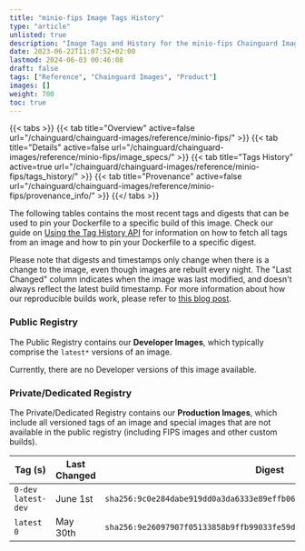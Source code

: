 ```yaml
---
title: "minio-fips Image Tags History"
type: "article"
unlisted: true
description: "Image Tags and History for the minio-fips Chainguard Image"
date: 2023-06-22T11:07:52+02:00
lastmod: 2024-06-03 00:46:08
draft: false
tags: ["Reference", "Chainguard Images", "Product"]
images: []
weight: 700
toc: true
---
```


{{< tabs >}}
{{< tab title="Overview" active=false url="/chainguard/chainguard-images/reference/minio-fips/" >}}
{{< tab title="Details" active=false url="/chainguard/chainguard-images/reference/minio-fips/image_specs/" >}}
{{< tab title="Tags History" active=true url="/chainguard/chainguard-images/reference/minio-fips/tags_history/" >}}
{{< tab title="Provenance" active=false url="/chainguard/chainguard-images/reference/minio-fips/provenance_info/" >}}
{{</ tabs >}}

The following tables contains the most recent tags and digests that can be used to pin your Dockerfile to a specific build of this image. Check our guide on [Using the Tag History API](/chainguard/chainguard-images/using-the-tag-history-api/) for information on how to fetch all tags from an image and how to pin your Dockerfile to a specific digest.

Please note that digests and timestamps only change when there is a change to the image, even though images are rebuilt every night. The "Last Changed" column indicates when the image was last modified, and doesn't always reflect the latest build timestamp. For more information about how our reproducible builds work, please refer to [this blog post](https://www.chainguard.dev/unchained/reproducing-chainguards-reproducible-image-builds).

### Public Registry
The Public Registry contains our **Developer Images**, which typically comprise the `latest*` versions of an image.

Currently, there are no Developer versions of this image available.

### Private/Dedicated Registry
The Private/Dedicated Registry contains our **Production Images**, which include all versioned tags of an image and special images that are not available in the public registry (including FIPS images and other custom builds).

| Tag (s)               | Last Changed | Digest                                                                    |
|-----------------------|--------------|---------------------------------------------------------------------------|
|  `0-dev` `latest-dev` | June 1st     | `sha256:9c0e284dabe919dd0a3da6333e89effb0608ef1cd54529a78bbe9c6bb0c45f68` |
|  `latest` `0`         | May 30th     | `sha256:9e26097907f05133858b9ffb99033fe59d64b4aead29683bea09e612c31aaf0a` |

